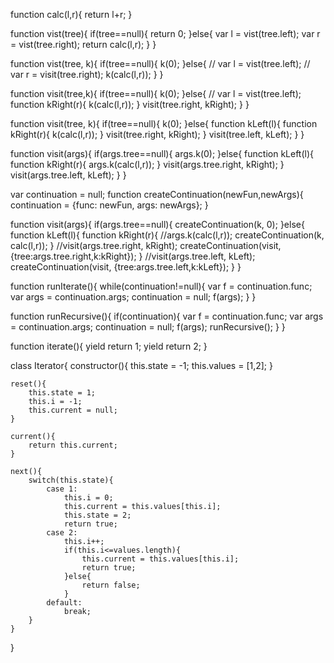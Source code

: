 

function calc(l,r){
	return l+r;
}

function vist(tree){
	if(tree==null){
		return 0;
	}else{
		var l = vist(tree.left);
		var r = vist(tree.right);
		return calc(l,r);
	}
}

function vist(tree, k){
	if(tree==null){
		k(0);
	}else{
		// var l = vist(tree.left);
		// var r = visit(tree.right);
		k(calc(l,r));
	}
}

function visit(tree,k){
	if(tree==null){
		k(0);
	}else{
		// var l = vist(tree.left);
		function kRight(r){
			k(calc(l,r));
		}
		visit(tree.right, kRight);
	}
}


function visit(tree, k){
	if(tree==null){
		k(0);
	}else{
		function kLeft(l){
			function kRight(r){
				k(calc(l,r));
			}
			visit(tree.right, kRight);
		}
		visit(tree.left, kLeft);
	}
}

function visit(args){
	if(args.tree==null){
		args.k(0);
	}else{
		function kLeft(l){
			function kRight(r){
				args.k(calc(l,r));
			}
			visit(args.tree.right, kRight);
		}
		visit(args.tree.left, kLeft);
	}
}



var continuation = null;
function createContinuation(newFun,newArgs){
	continuation = {func: newFun, args: newArgs};
}

function visit(args){
	if(args.tree==null){
		createContinuation(k, 0);
	}else{
		function kLeft(l){
			function kRight(r){
				//args.k(calc(l,r));
				createContinuation(k, calc(l,r));
			}
			//visit(args.tree.right, kRight);
			createContinuation(visit, {tree:args.tree.right,k:kRight});
		}
		//visit(args.tree.left, kLeft);
		createContinuation(visit, {tree:args.tree.left,k:kLeft});
	}
}

function runIterate(){
	while(continuation!=null){
		var f = continuation.func;
		var args = continuation.args;
		continuation = null;
		f(args);
	}
}

function runRecursive(){
	if(continuation){
		var f = continuation.func;
		var args = continuation.args;
		continuation = null;
		f(args);
		runRecursive();
	}
}

function iterate(){
	yield return 1;
	yield return 2;
}

class Iterator{
	constructor(){
		this.state = -1;
		this.values = [1,2];
	}

	reset(){
		this.state = 1;
		this.i = -1;
		this.current = null;
	}

	current(){
		return this.current;
	}

	next(){
		switch(this.state){
			case 1:
				this.i = 0;
				this.current = this.values[this.i];
				this.state = 2;
				return true;
			case 2:
				this.i++;
				if(this.i<=values.length){
					this.current = this.values[this.i];
					return true;
				}else{
					return false;
				}
			default:
				break;
		}
	}
}









